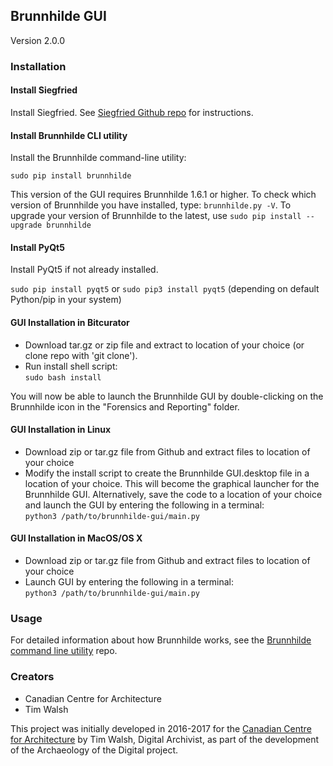 ## Brunnhilde GUI  
Version 2.0.0

### Installation  

#### Install Siegfried  

Install Siegfried. See [Siegfried Github repo](https://github.com/richardlehane/siegfried/) for instructions.

#### Install Brunnhilde CLI utility  

Install the Brunnhilde command-line utility:

`sudo pip install brunnhilde`

This version of the GUI requires Brunnhilde 1.6.1 or higher. To check which version of Brunnhilde you have installed, type: `brunnhilde.py -V`. To upgrade your version of Brunnhilde to the latest, use `sudo pip install --upgrade brunnhilde`

#### Install PyQt5  

Install PyQt5 if not already installed.  

`sudo pip install pyqt5` or `sudo pip3 install pyqt5` (depending on default Python/pip in your system)

#### GUI Installation in Bitcurator  

* Download tar.gz or zip file and extract to location of your choice (or clone repo with 'git clone').  
* Run install shell script:  
`sudo bash install`  

You will now be able to launch the Brunnhilde GUI by double-clicking on the Brunnhilde icon in the "Forensics and Reporting" folder.  

#### GUI Installation in Linux

* Download zip or tar.gz file from Github and extract files to location of your choice  
* Modify the install script to create the Brunnhilde GUI.desktop file in a location of your choice. This will become the graphical launcher for the Brunnhilde GUI. Alternatively, save the code to a location of your choice and launch the GUI by entering the following in a terminal:   
`python3 /path/to/brunnhilde-gui/main.py`  

#### GUI Installation in MacOS/OS X  

* Download zip or tar.gz file from Github and extract files to location of your choice  
* Launch GUI by entering the following in a terminal:  
`python3 /path/to/brunnhilde-gui/main.py`  

### Usage  

For detailed information about how Brunnhilde works, see the [Brunnhilde command line utility](https://github.com/timothyryanwalsh/brunnhilde) repo.  

### Creators

* Canadian Centre for Architecture
* Tim Walsh

This project was initially developed in 2016-2017 for the [Canadian Centre for Architecture](https://cca.qc.ca) by Tim Walsh, Digital Archivist, as part of the development of the Archaeology of the Digital project.
